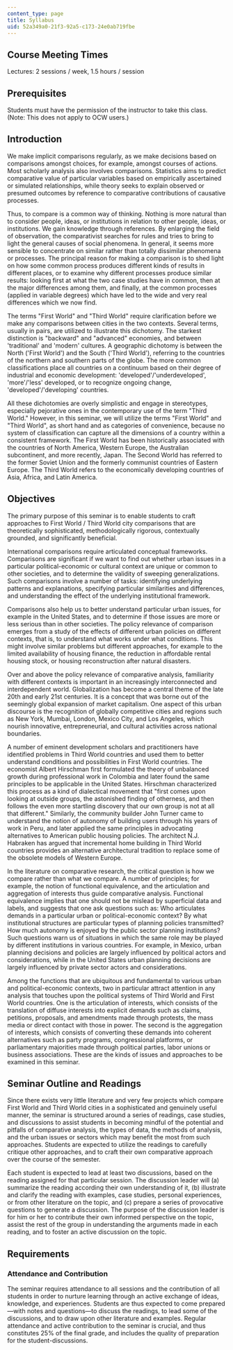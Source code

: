 ```yaml
---
content_type: page
title: Syllabus
uid: 52a349a0-21f3-92a5-c173-24e0ab719fbe
---
```


Course Meeting Times
--------------------

Lectures: 2 sessions / week, 1.5 hours / session

Prerequisites
-------------

Students must have the permission of the instructor to take this class. (Note: This does not apply to OCW users.)

Introduction
------------

We make implicit comparisons regularly, as we make decisions based on comparisons amongst choices, for example, amongst courses of actions. Most scholarly analysis also involves comparisons. Statistics aims to predict comparative value of particular variables based on empirically ascertained or simulated relationships, while theory seeks to explain observed or presumed outcomes by reference to comparative contributions of causative processes.

Thus, to compare is a common way of thinking. Nothing is more natural than to consider people, ideas, or institutions in relation to other people, ideas, or institutions. We gain knowledge through references. By enlarging the field of observation, the comparativist searches for rules and tries to bring to light the general causes of social phenomena. In general, it seems more sensible to concentrate on similar rather than totally dissimilar phenomena or processes. The principal reason for making a comparison is to shed light on how some common process produces different kinds of results in different places, or to examine why different processes produce similar results: looking first at what the two case studies have in common, then at the major differences among them, and finally, at the common processes (applied in variable degrees) which have led to the wide and very real differences which we now find.

The terms "First World" and "Third World" require clarification before we make any comparisons between cities in the two contexts. Several terms, usually in pairs, are utilized to illustrate this dichotomy. The starkest distinction is "backward" and "advanced" economies, and between 'traditional' and 'modern' cultures. A geographic dichotomy is between the North ('First World') and the South ('Third World'), referring to the countries of the northern and southern parts of the globe. The more common classifications place all countries on a continuum based on their degree of industrial and economic development: 'developed'/'underdeveloped', 'more'/'less' developed, or to recognize ongoing change, 'developed'/'developing' countries.

All these dichotomies are overly simplistic and engage in stereotypes, especially pejorative ones in the contemporary use of the term "Third World." However, in this seminar, we will utilize the terms "First World" and "Third World", as short hand and as categories of convenience, because no system of classification can capture all the dimensions of a country within a consistent framework. The First World has been historically associated with the countries of North America, Western Europe, the Australian subcontinent, and more recently, Japan. The Second World has referred to the former Soviet Union and the formerly communist countries of Eastern Europe. The Third World refers to the economically developing countries of Asia, Africa, and Latin America.

Objectives
----------

The primary purpose of this seminar is to enable students to craft approaches to First World / Third World city comparisons that are theoretically sophisticated, methodologically rigorous, contextually grounded, and significantly beneficial.

International comparisons require articulated conceptual frameworks. Comparisons are significant if we want to find out whether urban issues in a particular political-economic or cultural context are unique or common to other societies, and to determine the validity of sweeping generalizations. Such comparisons involve a number of tasks: identifying underlying patterns and explanations, specifying particular similarities and differences, and understanding the effect of the underlying institutional framework.

Comparisons also help us to better understand particular urban issues, for example in the United States, and to determine if those issues are more or less serious than in other societies. The policy relevance of comparison emerges from a study of the effects of different urban policies on different contexts, that is, to understand what works under what conditions. This might involve similar problems but different approaches, for example to the limited availability of housing finance, the reduction in affordable rental housing stock, or housing reconstruction after natural disasters.

Over and above the policy relevance of comparative analysis, familiarity with different contexts is important in an increasingly interconnected and interdependent world. Globalization has become a central theme of the late 20th and early 21st centuries. It is a concept that was borne out of the seemingly global expansion of market capitalism. One aspect of this urban discourse is the recognition of globally competitive cities and regions such as New York, Mumbai, London, Mexico City, and Los Angeles, which nourish innovative, entrepreneurial, and cultural activities across national boundaries.

A number of eminent development scholars and practitioners have identified problems in Third World countries and used them to better understand conditions and possibilities in First World countries. The economist Albert Hirschman first formulated the theory of unbalanced growth during professional work in Colombia and later found the same principles to be applicable in the United States. Hirschman characterized this process as a kind of dialectical movement that "first comes upon looking at outside groups, the astonished finding of otherness, and then follows the even more startling discovery that our own group is not at all that different." Similarly, the community builder John Turner came to understand the notion of autonomy of building users through his years of work in Peru, and later applied the same principles in advocating alternatives to American public housing policies. The architect N.J. Habraken has argued that incremental home building in Third World countries provides an alternative architectural tradition to replace some of the obsolete models of Western Europe.

In the literature on comparative research, the critical question is how we compare rather than what we compare. A number of principles; for example, the notion of functional equivalence, and the articulation and aggregation of interests thus guide comparative analysis. Functional equivalence implies that one should not be mislead by superficial data and labels, and suggests that one ask questions such as: Who articulates demands in a particular urban or political-economic context? By what institutional structures are particular types of planning policies transmitted? How much autonomy is enjoyed by the public sector planning institutions? Such questions warn us of situations in which the same role may be played by different institutions in various countries. For example, in Mexico, urban planning decisions and policies are largely influenced by political actors and considerations, while in the United States urban planning decisions are largely influenced by private sector actors and considerations.

Among the functions that are ubiquitous and fundamental to various urban and political-economic contexts, two in particular attract attention in any analysis that touches upon the political systems of Third World and First World countries. One is the articulation of interests, which consists of the translation of diffuse interests into explicit demands such as claims, petitions, proposals, and amendments made through protests, the mass media or direct contact with those in power. The second is the aggregation of interests, which consists of converting these demands into coherent alternatives such as party programs, congressional platforms, or parliamentary majorities made through political parties, labor unions or business associations. These are the kinds of issues and approaches to be examined in this seminar.

Seminar Outline and Readings
----------------------------

Since there exists very little literature and very few projects which compare First World and Third World cities in a sophisticated and genuinely useful manner, the seminar is structured around a series of readings, case studies, and discussions to assist students in becoming mindful of the potential and pitfalls of comparative analysis, the types of data, the methods of analysis, and the urban issues or sectors which may benefit the most from such approaches. Students are expected to utilize the readings to carefully critique other approaches, and to craft their own comparative approach over the course of the semester.

Each student is expected to lead at least two discussions, based on the reading assigned for that particular session. The discussion leader will (a) summarize the reading according their own understanding of it, (b) illustrate and clarify the reading with examples, case studies, personal experiences, or from other literature on the topic, and (c) prepare a series of provocative questions to generate a discussion. The purpose of the discussion leader is for him or her to contribute their own informed perspective on the topic, assist the rest of the group in understanding the arguments made in each reading, and to foster an active discussion on the topic.

Requirements
------------

### Attendance and Contribution

The seminar requires attendance to all sessions and the contribution of all students in order to nurture learning through an active exchange of ideas, knowledge, and experiences. Students are thus expected to come prepared—with notes and questions—to discuss the readings, to lead some of the discussions, and to draw upon other literature and examples. Regular attendance and active contribution to the seminar is crucial, and thus constitutes 25% of the final grade, and includes the quality of preparation for the student-discussions.